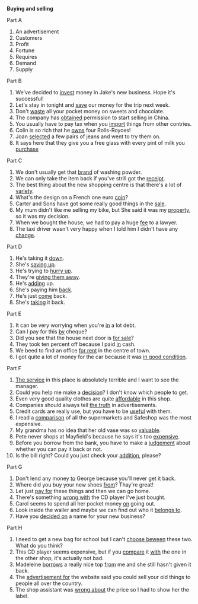 **Buying and selling**

Part A
1. An advertisement
2. Customers
3. Profit
4. Fortune
5. Requires
6. Demand
7. Supply

Part B
1. We've decided to <u>invest</u> money in Jake's new business. Hope it's successful!
2. Let's stay in tonight and <u>save</u> our money for the trip next week.
3. Don't <u>waste</u> all your pocket money on sweets and chocolate.
4. The company has <u>obtained</u> permission to start selling in China.
5. You usually have to pay tax when you <u>import</u> things from other contries.
6. Colin is so rich that he <u>owns</u> four Rolls-Royces!
7. Joan <u>selected</u> a few pairs of jeans and went to try them on.
8. It says here that they give you a free glass with every pint of milk you <u>purchase</u>

Part C
1. We don't usually get that <u>brand</u> of washing powder.
2. We can only take the item back if you've strill got the <u>receipt</u>.
3. The best thing about the new shopping centre is that there's a lot of <u>variety</u>.
4. What's the design on a French one euro <u>coin</u>?
5. Carter and Sons have got some really good things in the <u>sale</u>.
6. My mum didn't like me selling my bike, but She said it was my <u>property</u>, so it was my decision.
7. When we bought the house, we had to pay a huge <u>fee</u> to a lawyer.
8. The taxi driver wasn't very happy when I told him I didn't have any <u>change</u>.

Part D
1. He's taking it <u>down</u>.
2. She's <u>saving up</u>.
3. He's trying to <u>hurry up</u>.
4. They're <u>giving them away</u>.
5. He's <u>adding</u> up.
6. She's paying him <u>back</u>.
7. He's just <u>come</u> back.
8. She's <u>taking</u> it back.

Part E
1. It can be very worrying when you're <u>in</u> a lot debt.
2. Can I pay for this <u>by</u> cheque?
3. Did you see that the house next door is <u>for sale</u>?
4. They took ten percent off because I paid <u>in</u> cash.
5. We beed to find an office <u>for rent</u> in the centre of town.
6. I got quite a lot of money for the car because it was <u>in good condition</u>.

Part F
1. <u>The service</u> in this place is absolutely terrible and I want to see the manager.
2. Could you help me make a <u>decision</u>? I don't know which people to get.
3. Even very good quality clothes are quite <u>affordable</u> in this shop.
4. Companies should always tell <u>the truth</u> in advertisements.
5. Credit cards are really use, but you have to be <u>useful</u> with them.
6. I read a <u>comparison</u> of all the supermarkets and Safeshop was the most expensive.
7. My grandma has no idea that her old vase was so <u>valuable</u>.
8. Pete never shops at Mayfield's because he says it's too <u>expensive</u>.
9. Before you borrow from the bank, you have to make a <u>judgement</u> about whether you can pay it back or not.
10. Is the bill right? Could you just check your <u>addition</u>, please?

Part G
1. Don't lend any money <u>to</u> George because you'll never get it back. 
2. Where did you buy your new shoes <u>from</u>? Thay're great!
3. Let just <u>pay for</u> these things and then we can go home.
4. There's something <u>wrong with</u> the CD player I've just bought.
5. Carol seems to spend all her pocket money <u>on</u> going out.
6. Look inside the waller and maybe we can find out who it <u>belongs to</u>.  
7. Have you <u>decided on</u> a name for your new business?

Part H
1. I need to get a new bag for school but I can't <u>choose beween</u> these two. What do you think?
2. This CD player seems expensive, but if you <u>compare</u> it <u>with</u> the one in the other shop, it's actually not bad.
3. Madeleine <u>borrows</u> a really nice top <u>from</u> me and she still hasn't given it back.
4. The <u>advertisement for</u> the website said you could sell your old things to people all over the country.
5. The shop assistant was <u>wrong about</u> the price so I had to show her the label.
